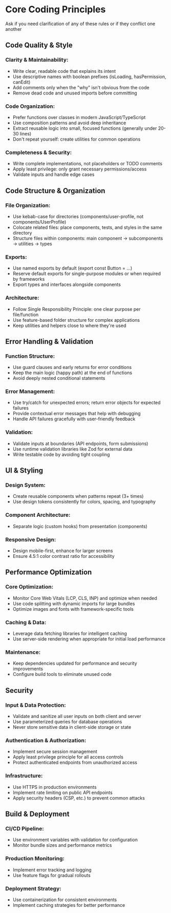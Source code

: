 # Core Coding Principles

Ask if you need clarification of any of these rules or if they conflict one another

## Code Quality & Style

### Clarity & Maintainability:

- Write clear, readable code that explains its intent
- Use descriptive names with boolean prefixes (isLoading, hasPermission, canEdit)
- Add comments only when the "why" isn't obvious from the code
- Remove dead code and unused imports before committing

### Code Organization:

- Prefer functions over classes in modern JavaScript/TypeScript
- Use composition patterns and avoid deep inheritance
- Extract reusable logic into small, focused functions (generally under 20-30 lines)
- Don't repeat yourself: create utilities for common operations

### Completeness & Security:

- Write complete implementations, not placeholders or TODO comments
- Apply least privilege: only grant necessary permissions/access
- Validate inputs and handle edge cases

## Code Structure & Organization

### File Organization:

- Use kebab-case for directories (components/user-profile, not components/UserProfile)
- Colocate related files: place components, tests, and styles in the same directory
- Structure files within components: main component → subcomponents → utilities → types

### Exports:

- Use named exports by default (export const Button = ...)
- Reserve default exports for single-purpose modules or when required by frameworks
- Export types and interfaces alongside components

### Architecture:

- Follow Single Responsibility Principle: one clear purpose per file/function
- Use feature-based folder structure for complex applications
- Keep utilities and helpers close to where they're used

## Error Handling & Validation

### Function Structure:

- Use guard clauses and early returns for error conditions
- Keep the main logic (happy path) at the end of functions
- Avoid deeply nested conditional statements

### Error Management:

- Use try/catch for unexpected errors; return error objects for expected failures
- Provide contextual error messages that help with debugging
- Handle API failures gracefully with user-friendly feedback

### Validation:

- Validate inputs at boundaries (API endpoints, form submissions)
- Use runtime validation libraries like Zod for external data
- Write testable code by avoiding tight coupling

## UI & Styling

### Design System:

- Create reusable components when patterns repeat (3+ times)
- Use design tokens consistently for colors, spacing, and typography

### Component Architecture:

- Separate logic (custom hooks) from presentation (components)

### Responsive Design:

- Design mobile-first, enhance for larger screens
- Ensure 4.5:1 color contrast ratio for accessibility

## Performance Optimization

### Core Optimization:

- Monitor Core Web Vitals (LCP, CLS, INP) and optimize when needed
- Use code splitting with dynamic imports for large bundles
- Optimize images and fonts with framework-specific tools

### Caching & Data:

- Leverage data fetching libraries for intelligent caching
- Use server-side rendering when appropriate for initial load performance

### Maintenance:

- Keep dependencies updated for performance and security improvements
- Configure build tools to eliminate unused code

## Security

### Input & Data Protection:

- Validate and sanitize all user inputs on both client and server
- Use parameterized queries for database operations
- Never store sensitive data in client-side storage or state

### Authentication & Authorization:

- Implement secure session management
- Apply least privilege principle for all access controls
- Protect authenticated endpoints from unauthorized access

### Infrastructure:

- Use HTTPS in production environments
- Implement rate limiting on public API endpoints
- Apply security headers (CSP, etc.) to prevent common attacks

## Build & Deployment

### CI/CD Pipeline:

- Use environment variables with validation for configuration
- Monitor bundle sizes and performance metrics

### Production Monitoring:

- Implement error tracking and logging
- Use feature flags for gradual rollouts

### Deployment Strategy:

- Use containerization for consistent environments
- Implement caching strategies for better performance